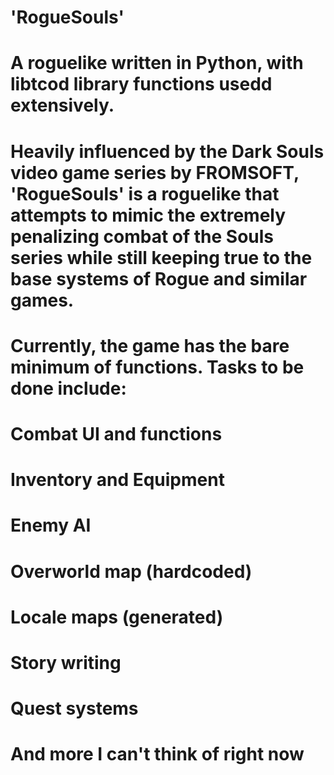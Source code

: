 # 'RogueSouls'
# A roguelike written in Python, with libtcod library functions usedd extensively.
# Heavily influenced by the Dark Souls video game series by FROMSOFT, 'RogueSouls' is a roguelike that attempts to mimic the extremely penalizing combat of the Souls series while still keeping true to the base systems of Rogue and similar games.
#
# Currently, the game has the bare minimum of functions. Tasks to be done include:
# Combat UI and functions
# Inventory and Equipment
# Enemy AI
# Overworld map (hardcoded)
# Locale maps (generated)
# Story writing
# Quest systems
# And more I can't think of right now
